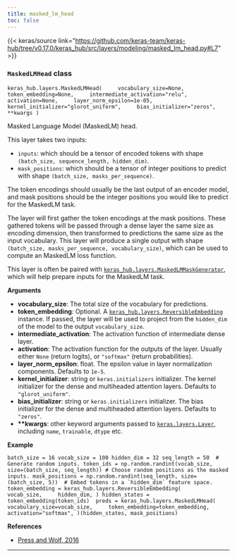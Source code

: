 ```yaml
---
title: masked_lm_head
toc: false
---
```


{{< keras/source link="https://github.com/keras-team/keras-hub/tree/v0.17.0/keras_hub/src/layers/modeling/masked_lm_head.py#L7" >}}

### `MaskedLMHead` class

`keras_hub.layers.MaskedLMHead(     vocabulary_size=None,     token_embedding=None,     intermediate_activation="relu",     activation=None,     layer_norm_epsilon=1e-05,     kernel_initializer="glorot_uniform",     bias_initializer="zeros",     **kwargs )`

Masked Language Model (MaskedLM) head.

This layer takes two inputs:

- `inputs`: which should be a tensor of encoded tokens with shape `(batch_size, sequence_length, hidden_dim)`.
- `mask_positions`: which should be a tensor of integer positions to predict with shape `(batch_size, masks_per_sequence)`.

The token encodings should usually be the last output of an encoder model, and mask positions should be the integer positions you would like to predict for the MaskedLM task.

The layer will first gather the token encodings at the mask positions. These gathered tokens will be passed through a dense layer the same size as encoding dimension, then transformed to predictions the same size as the input vocabulary. This layer will produce a single output with shape `(batch_size, masks_per_sequence, vocabulary_size)`, which can be used to compute an MaskedLM loss function.

This layer is often be paired with [`keras_hub.layers.MaskedLMMaskGenerator`](/api/keras_hub/preprocessing_layers/masked_lm_mask_generator#maskedlmmaskgenerator-class), which will help prepare inputs for the MaskedLM task.

**Arguments**

- **vocabulary_size**: The total size of the vocabulary for predictions.
- **token_embedding**: Optional. A [`keras_hub.layers.ReversibleEmbedding`](/api/keras_hub/modeling_layers/reversible_embedding#reversibleembedding-class) instance. If passed, the layer will be used to project from the `hidden_dim` of the model to the output `vocabulary_size`.
- **intermediate_activation**: The activation function of intermediate dense layer.
- **activation**: The activation function for the outputs of the layer. Usually either `None` (return logits), or `"softmax"` (return probabilities).
- **layer_norm_epsilon**: float. The epsilon value in layer normalization components. Defaults to `1e-5`.
- **kernel_initializer**: string or `keras.initializers` initializer. The kernel initializer for the dense and multiheaded attention layers. Defaults to `"glorot_uniform"`.
- **bias_initializer**: string or `keras.initializers` initializer. The bias initializer for the dense and multiheaded attention layers. Defaults to `"zeros"`.
- **\*\*kwargs**: other keyword arguments passed to [`keras.layers.Layer`](/api/layers/base_layer#layer-class), including `name`, `trainable`, `dtype` etc.

**Example**

`` batch_size = 16 vocab_size = 100 hidden_dim = 32 seq_length = 50  # Generate random inputs. token_ids = np.random.randint(vocab_size, size=(batch_size, seq_length)) # Choose random positions as the masked inputs. mask_positions = np.random.randint(seq_length, size=(batch_size, 5))  # Embed tokens in a `hidden_dim` feature space. token_embedding = keras_hub.layers.ReversibleEmbedding(     vocab_size,     hidden_dim, ) hidden_states = token_embedding(token_ids)  preds = keras_hub.layers.MaskedLMHead(     vocabulary_size=vocab_size,     token_embedding=token_embedding,     activation="softmax", )(hidden_states, mask_positions) ``

**References**

- [Press and Wolf, 2016](https://arxiv.org/abs/1608.05859)

---
